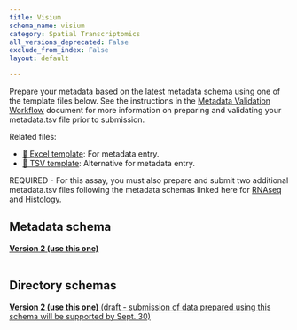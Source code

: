 ```yaml
---
title: Visium
schema_name: visium
category: Spatial Transcriptomics
all_versions_deprecated: False
exclude_from_index: False
layout: default

---
```

Prepare your metadata based on the latest metadata schema using one of the template files below. See the instructions in the [Metadata Validation Workflow](https://docs.google.com/document/d/1lfgiDGbyO4K4Hz1FMsJjmJd9RdwjShtJqFYNwKpbcZY) document for more information on preparing and validating your metadata.tsv file prior to submission.

Related files:


- [📝 Excel template](https://raw.githubusercontent.com/hubmapconsortium/dataset-metadata-spreadsheet/main/visium/latest/visium.xlsx): For metadata entry.
- [📝 TSV template](https://raw.githubusercontent.com/hubmapconsortium/dataset-metadata-spreadsheet/main/visium/latest/visium.tsv): Alternative for metadata entry.


REQUIRED - For this assay, you must also prepare and submit two additional metadata.tsv files following the metadata schemas linked here for [RNAseq](https://hubmapconsortium.github.io/ingest-validation-tools/rnaseq/current/) and [Histology](https://hubmapconsortium.github.io/ingest-validation-tools/histology/current/).

## Metadata schema


<summary><a href="https://openview.metadatacenter.org/templates/https:%2F%2Frepo.metadatacenter.org%2Ftemplates%2Fec09b747-925d-4a7a-889e-d9f9d6d0dee4"><b>Version 2 (use this one)</b></a></summary>



<br>

## Directory schemas
<summary><a href="https://docs.google.com/spreadsheets/d/1LE-iyY2E6eP4E8jhgP6rhsvjESrdHXWYrMwKTvNkI5Y"><b>Version 2 (use this one)</b> (draft - submission of data prepared using this schema will be supported by Sept. 30) </a></summary>

